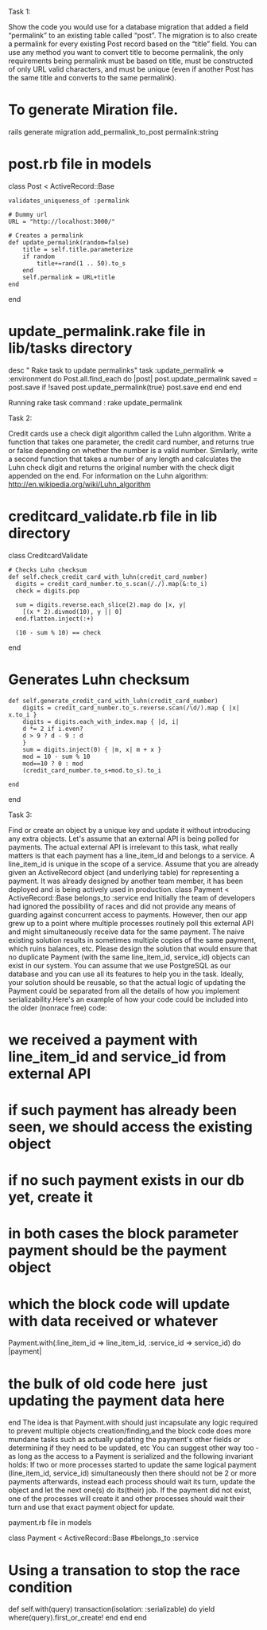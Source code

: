 Task 1:

Show the code you would use for a database migration that added a field “permalink” to
an existing table called “post”. The migration is to also create a permalink for every
existing Post record based on the “title” field. You can use any method you want to
convert title to become permalink, the only requirements being permalink must be based
on title, must be constructed of only URL valid characters, and must be unique (even if
another Post has the same title and converts to the same permalink). 

# To generate Miration file.

rails generate migration add_permalink_to_post permalink:string


# post.rb file in models

class Post < ActiveRecord::Base
 
 	validates_uniqueness_of :permalink

	# Dummy url
	URL = "http://localhost:3000/"

	# Creates a permalink 
	def update_permalink(random=false)
		title = self.title.parameterize
		if random
			title+=rand(1 .. 50).to_s  
		end 
		self.permalink = URL+title
	end
 	
end

# update_permalink.rake file in lib/tasks directory 
	
  desc " Rake task to update permalinks"
  task :update_permalink => :environment do
		Post.all.find_each do |post|
			post.update_permalink
			saved = post.save
			if !saved
				post.update_permalink(true)
				post.save
			end 
		end
  end

Running rake task command : rake update_permalink


Task 2:

Credit cards use a check digit algorithm called the Luhn algorithm. Write a function that
takes one parameter, the credit card number, and returns true or false depending on
whether the number is a valid number. Similarly, write a second function that takes a
number of any length and calculates the Luhn check digit and returns the original
number with the check digit appended on the end.
For information on the Luhn algorithm:
http://en.wikipedia.org/wiki/Luhn_algorithm

# creditcard_validate.rb file in lib directory

class CreditcardValidate

	# Checks Luhn checksum 
	def self.check_credit_card_with_luhn(credit_card_number)
	  digits = credit_card_number.to_s.scan(/./).map(&:to_i)
	  check = digits.pop

	  sum = digits.reverse.each_slice(2).map do |x, y|
	    [(x * 2).divmod(10), y || 0]
	  end.flatten.inject(:+)

	  (10 - sum % 10) == check

  end
  # Generates Luhn checksum 
	def self.generate_credit_card_with_luhn(credit_card_number)
		digits = credit_card_number.to_s.reverse.scan(/\d/).map { |x| x.to_i }
		digits = digits.each_with_index.map { |d, i|
		d *= 2 if i.even?
		d > 9 ? d - 9 : d
		}
		sum = digits.inject(0) { |m, x| m + x }
		mod = 10 - sum % 10
		mod==10 ? 0 : mod
		(credit_card_number.to_s+mod.to_s).to_i

	end

end




Task 3:

Find or create an object by a unique key and update it without introducing any extra objects.
Let's assume that an external API is being polled for payments. The actual external API is
irrelevant to this task, what really matters is that each payment has a line_item_id and belongs to
a service.
A line_item_id is unique in the scope of a service.
Assume that you are already given an ActiveRecord object (and underlying table) for
representing a payment.
It was already designed by another team member, it has been deployed and is being actively
used in production.
class Payment < ActiveRecord::Base
belongs_to :service
end
Initially the team of developers had ignored the possibility of races and did not provide any
means of guarding against concurrent access to payments.
However, then our app grew up to a point where multiple processes routinely poll this external
API and might simultaneously receive data for the same payment.
The naive existing solution results in sometimes multiple copies of the same payment, which
ruins balances, etc.
Please design the solution that would ensure that no duplicate Payment (with the same
line_item_id, service_id) objects can exist in our system.
You can assume that we use PostgreSQL as our database and you can use all its features to
help you in the task.
Ideally, your solution should be re­usable, so that the actual logic of updating the Payment
could be separated from all the details of how you
implement serializability.Here's an example of how your code could be included into the older (non­race free) code:
# we received a payment with line_item_id and service_id from external API
# if such payment has already been seen, we should access the existing object
# if no such payment exists in our db yet, create it
# in both cases the block parameter payment should be the payment object
# which the block code will update with data received or whatever
Payment.with(:line_item_id => line_item_id, :service_id => service_id) do |payment|
# the bulk of old code here ­ just updating the payment data here
end
The idea is that Payment.with should just incapsulate any logic required to prevent multiple
objects creation/finding,and the block code does more mundane tasks such as actually updating
the payment's other fields or determining if they need to be updated, etc
You can suggest other way too ­ as long as the access to a Payment is serialized and the
following invariant holds:
If two or more processes started to update the same logical payment (line_item_id, service_id)
simultaneously then
there should not be 2 or more payments afterwards, instead each process should wait its turn,
update the object and let the next one(s) do its(their) job.
If the payment did not exist, one of the processes will create it and other processes should
wait their turn and use that exact payment object for update.


payment.rb file in models

class Payment < ActiveRecord::Base
  #belongs_to :service
  # Using a transation to stop the race condition
  def self.with(query)
    transaction(isolation: :serializable) do
      yield where(query).first_or_create!
    end
  end
end



